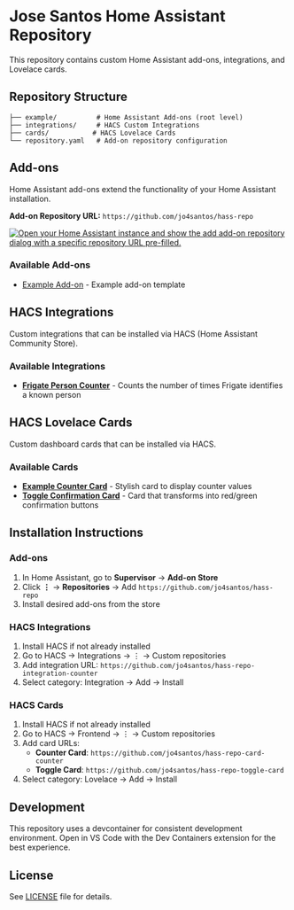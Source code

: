 # Jose Santos Home Assistant Repository

This repository contains custom Home Assistant add-ons, integrations, and Lovelace cards.

## Repository Structure

```
├── example/          # Home Assistant Add-ons (root level)
├── integrations/     # HACS Custom Integrations  
├── cards/           # HACS Lovelace Cards
└── repository.yaml   # Add-on repository configuration
```

## Add-ons

Home Assistant add-ons extend the functionality of your Home Assistant installation.

**Add-on Repository URL:** `https://github.com/jo4santos/hass-repo`

[![Open your Home Assistant instance and show the add add-on repository dialog with a specific repository URL pre-filled.](https://my.home-assistant.io/badges/supervisor_add_addon_repository.svg)](https://my.home-assistant.io/redirect/supervisor_add_addon_repository/?repository_url=https%3A%2F%2Fgithub.com%2Fjo4santos%2Fhass-repo)

### Available Add-ons

- [Example Add-on](./example) - Example add-on template

## HACS Integrations

Custom integrations that can be installed via HACS (Home Assistant Community Store).

### Available Integrations

- **[Frigate Person Counter](https://github.com/jo4santos/hass-repo-integration-counter)** - Counts the number of times Frigate identifies a known person

## HACS Lovelace Cards

Custom dashboard cards that can be installed via HACS.

### Available Cards

- **[Example Counter Card](https://github.com/jo4santos/hass-repo-card-counter)** - Stylish card to display counter values
- **[Toggle Confirmation Card](https://github.com/jo4santos/hass-repo-toggle-card)** - Card that transforms into red/green confirmation buttons

## Installation Instructions

### Add-ons
1. In Home Assistant, go to **Supervisor** → **Add-on Store**
2. Click **⋮** → **Repositories** → Add `https://github.com/jo4santos/hass-repo`
3. Install desired add-ons from the store

### HACS Integrations
1. Install HACS if not already installed
2. Go to HACS → Integrations → ⋮ → Custom repositories
3. Add integration URL: `https://github.com/jo4santos/hass-repo-integration-counter`
4. Select category: Integration → Add → Install

### HACS Cards
1. Install HACS if not already installed  
2. Go to HACS → Frontend → ⋮ → Custom repositories
3. Add card URLs:
   - **Counter Card**: `https://github.com/jo4santos/hass-repo-card-counter`
   - **Toggle Card**: `https://github.com/jo4santos/hass-repo-toggle-card`
4. Select category: Lovelace → Add → Install

## Development

This repository uses a devcontainer for consistent development environment. Open in VS Code with the Dev Containers extension for the best experience.

## License

See [LICENSE](LICENSE) file for details.